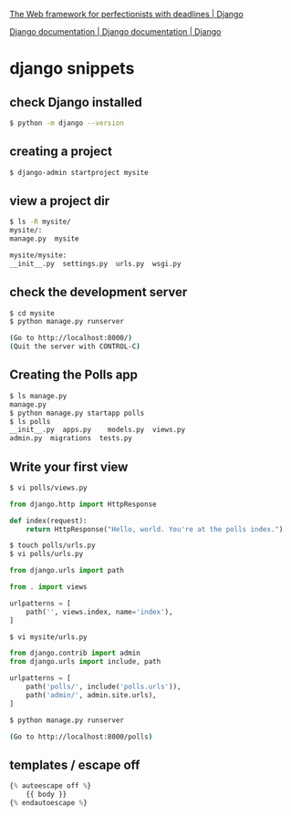 [The Web framework for perfectionists with deadlines | Django](https://www.djangoproject.com/)

[Django documentation | Django documentation | Django](https://docs.djangoproject.com/)


# django snippets

## check Django installed
```bash
$ python -m django --version
```

## creating a project

```bash
$ django-admin startproject mysite
```

## view a project dir

```bash
$ ls -R mysite/
mysite/:
manage.py  mysite

mysite/mysite:
__init__.py  settings.py  urls.py  wsgi.py
```

## check the development server
```bash
$ cd mysite
$ python manage.py runserver

(Go to http://localhost:8000/)
(Quit the server with CONTROL-C)
```

## Creating the Polls app

```bash
$ ls manage.py
manage.py
$ python manage.py startapp polls
$ ls polls
__init__.py  apps.py    models.py  views.py
admin.py  migrations  tests.py

```

## Write your first view

```bash
$ vi polls/views.py
```

```python
from django.http import HttpResponse

def index(request):
    return HttpResponse("Hello, world. You're at the polls index.")
```

```bash
$ touch polls/urls.py
$ vi polls/urls.py
```

```python
from django.urls import path

from . import views

urlpatterns = [
    path('', views.index, name='index'),
]
```

```bash
$ vi mysite/urls.py
```

```python
from django.contrib import admin
from django.urls import include, path

urlpatterns = [
    path('polls/', include('polls.urls')),
    path('admin/', admin.site.urls),
]
```

```bash
$ python manage.py runserver

(Go to http://localhost:8000/polls)
```


## templates / escape off
```python
{% autoescape off %}
    {{ body }}
{% endautoescape %}
```



